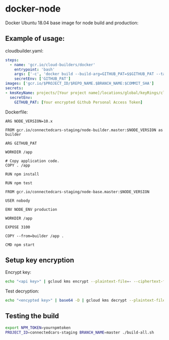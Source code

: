 # docker-node

Docker Ubuntu 18.04 base image for node build and production:

## Example of usage:

cloudbuilder.yaml:

``` yaml
steps:
  - name: 'gcr.io/cloud-builders/docker'
    entrypoint: 'bash'
    args: ['-c', 'docker build --build-arg=GITHUB_PAT=$$GITHUB_PAT --tag="gcr.io/$PROJECT_ID/$REPO_NAME.$BRANCH_NAME:$COMMIT_SHA" .']
    secretEnv: ['GITHUB_PAT']
images: ['gcr.io/$PROJECT_ID/$REPO_NAME.$BRANCH_NAME:$COMMIT_SHA']
secrets:
- kmsKeyName: projects/[Your project name]/locations/global/keyRings/cloudbuilder/cryptoKeys/[Your key name]
  secretEnv:
    GITHUB_PAT: [Your encrypted Github Personal Access Token]
```

Dockerfile:

``` docker
ARG NODE_VERSION=10.x

FROM gcr.io/connectedcars-staging/node-builder.master:$NODE_VERSION as builder

ARG GITHUB_PAT

WORKDIR /app

# Copy application code.
COPY . /app

RUN npm install

RUN npm test

FROM gcr.io/connectedcars-staging/node-base.master:$NODE_VERSION

USER nobody

ENV NODE_ENV production

WORKDIR /app

EXPOSE 3100

COPY --from=builder /app .

CMD npm start
```

## Setup key encryption

Encrypt key:

``` bash
echo "<api key>" | gcloud kms encrypt --plaintext-file=- --ciphertext-file=- --location=global --keyring=cloudbuilder --key=connectedcars-builder|base64
```

Test decryption:

``` bash
echo "<encypted key>" | base64 -D | gcloud kms decrypt --plaintext-file=- --ciphertext-file=- --location=global --keyring=cloudbuilder --key=connectedcars-builder
```

## Testing the build

``` bash
export NPM_TOKEN=yournpmtoken
PROJECT_ID=connectedcars-staging BRANCH_NAME=master ./build-all.sh
```
